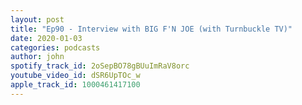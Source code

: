 ```yaml
---
layout: post
title: "Ep90 - Interview with BIG F'N JOE (with Turnbuckle TV)"
date: 2020-01-03
categories: podcasts
author: john
spotify_track_id: 2oSepBO78gBUuImRaV8orc
youtube_video_id: dSR6UpTOc_w
apple_track_id: 1000461417100
---
```

